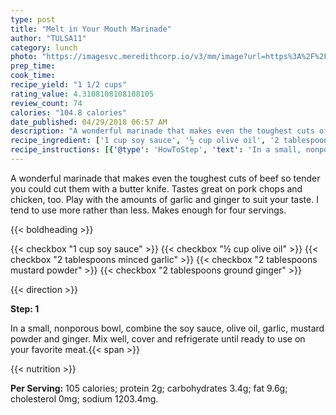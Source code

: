 ```yaml
---
type: post
title: "Melt in Your Mouth Marinade"
author: "TULSA11"
category: lunch
photo: "https://imagesvc.meredithcorp.io/v3/mm/image?url=https%3A%2F%2Fimages.media-allrecipes.com%2Fuserphotos%2F973466.jpg"
prep_time: 
cook_time: 
recipe_yield: "1 1/2 cups"
rating_value: 4.3108108108108105
review_count: 74
calories: "104.8 calories"
date_published: 04/29/2018 06:57 AM
description: "A wonderful marinade that makes even the toughest cuts of beef so tender you could cut them with a butter knife. Tastes great on pork chops and chicken, too. Play with the amounts of garlic and ginger to suit your taste. I tend to use more rather than less. Makes enough for four servings."
recipe_ingredient: ['1 cup soy sauce', '½ cup olive oil', '2 tablespoons minced garlic', '2 tablespoons mustard powder', '2 tablespoons ground ginger']
recipe_instructions: [{'@type': 'HowToStep', 'text': 'In a small, nonporous bowl, combine the soy sauce, olive oil, garlic, mustard powder and ginger. Mix well, cover and refrigerate until ready to use on your favorite meat.\n'}]
---
```


A wonderful marinade that makes even the toughest cuts of beef so tender you could cut them with a butter knife. Tastes great on pork chops and chicken, too. Play with the amounts of garlic and ginger to suit your taste. I tend to use more rather than less. Makes enough for four servings. 

{{< boldheading >}}

{{< checkbox "1 cup soy sauce" >}}
{{< checkbox "½ cup olive oil" >}}
{{< checkbox "2 tablespoons minced garlic" >}}
{{< checkbox "2 tablespoons mustard powder" >}}
{{< checkbox "2 tablespoons ground ginger" >}}


{{< direction >}}

**Step: 1**

In a small, nonporous bowl, combine the soy sauce, olive oil, garlic, mustard powder and ginger. Mix well, cover and refrigerate until ready to use on your favorite meat.{{< span >}}

{{< nutrition >}}

**Per Serving:** 105 calories; protein 2g; carbohydrates 3.4g; fat 9.6g; cholesterol 0mg; sodium 1203.4mg.